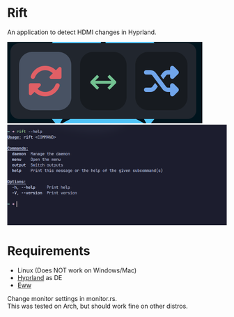 # Rift
An application to detect HDMI changes in Hyprland.

![Rift Menu Screenshot](screenshots/Rift_menu_screenshot_cropped.png)
![Rift Cli Screenshot](screenshots/Rift_cli_screenshot.png)


# Requirements
- Linux (Does NOT work on Windows/Mac)
- [Hyprland](https://github.com/hyprwm/Hyprland) as DE
- [Eww](https://github.com/elkowar/eww)

Change monitor settings in monitor.rs. \
This was tested on Arch, but should work fine on other distros.
